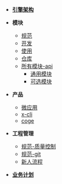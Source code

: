 - [**引擎架构**](./docs/xengine/arch/xengine-引擎架构.md)

- **模块**
  - [规范](./docs/modules/模块-规范.md)
  - [开发](./docs/modules/模块-开发.md)
  - [使用](./docs/modules/模块-使用.md)
  - [仓库](./docs/modules/模块-仓库.md)
  - [所有模块-api](./docs/modules/all/模块-engine.md)
    - [通用模块](./docs/modules/common/README.md)
    - [可选模块](./docs/modules/optional/README.md)
  
- **产品**
  - [微应用](./docs/product/微应用.md)
  - [x-cli](./docs/product/x-cli.md)
  - [coge](./docs/product/coge.md)
  
- **工程管理**
  <!--- [TODO 计划](./docs/versionlize/TODO-计划.md)-->
  - [规范-质量控制](./docs/versionlize/规范-质量控制.md)
  - [规范-git](./docs/versionlize/规范-git.md)
  <!--- [规范-git-仓库](./docs/versionlize/规范-git-仓库.md)-->
  <!--- [规范-版本](./docs/versionlize/规范-semver2.0.md)-->
  - [新人流程](./新人流程.md)
- [**业务计划**](./开发计划.md)



  

